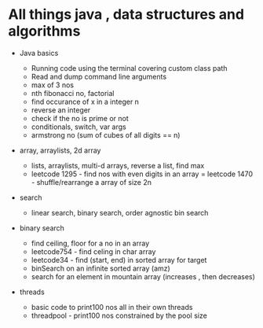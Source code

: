 # All things java , data structures and algorithms

- Java basics
  - Running code using the terminal covering custom class path
  - Read and dump command line arguments
  - max of 3 nos
  - nth fibonacci no, factorial
  - find occurance of x in a integer n
  - reverse an integer
  - check if the no is prime or not
  - conditionals, switch, var args
  - armstrong no (sum of cubes of all digits == n)

- array, arraylists, 2d array
  - lists, arraylists, multi-d arrays, reverse a list, find max
  - leetcode 1295 - find nos with even digits in an array
  = leetcode 1470 - shuffle/rearrange a array of size 2n

- search
  - linear search, binary search, order agnostic bin search

- binary search
  - find ceiling, floor for a no in an array
  - leetcode754 - find celing in char array
  - leetcode34 - find (start, end) in sorted array for target
  - binSearch on an infinite sorted array (amz)
  - search for an element in mountain array (increases , then decreases)

- threads
  - basic code to print100 nos all in their own threads
  - threadpool - print100 nos constrained by the pool size
